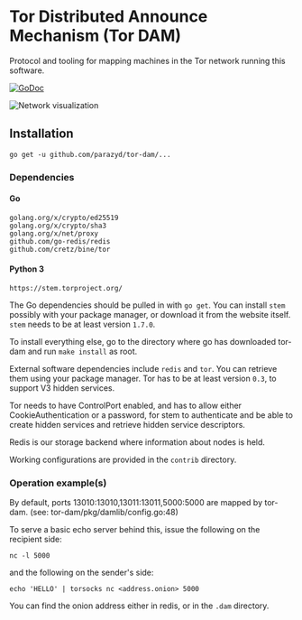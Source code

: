 Tor Distributed Announce Mechanism (Tor DAM)
============================================

Protocol and tooling for mapping machines in the Tor network running
this software.

[![GoDoc](https://godoc.org/github.com/parazyd/tor-dam?status.svg)](https://godoc.org/github.com/parazyd/tor-dam)

![Network visualization](https://raw.githubusercontent.com/parazyd/tor-dam/master/contrib/network.gif)

Installation
------------

```
go get -u github.com/parazyd/tor-dam/...
```

### Dependencies

#### Go

```
golang.org/x/crypto/ed25519
golang.org/x/crypto/sha3
golang.org/x/net/proxy
github.com/go-redis/redis
github.com/cretz/bine/tor
```

#### Python 3

```
https://stem.torproject.org/
```

The Go dependencies should be pulled in with `go get`. You can install
`stem` possibly with your package manager, or download it from the
website itself. `stem` needs to be at least version `1.7.0`.

To install everything else, go to the directory where go has downloaded
tor-dam and run `make install` as root.

External software dependencies include `redis` and `tor`. You can
retrieve them using your package manager. Tor has to be at least version
`0.3`, to support V3 hidden services.

Tor needs to have ControlPort enabled, and has to allow either
CookieAuthentication or a password, for stem to authenticate and be able
to create hidden services and retrieve hidden service descriptors.

Redis is our storage backend where information about nodes is held.

Working configurations are provided in the `contrib` directory.


### Operation example(s)

By default, ports 13010:13010,13011:13011,5000:5000 are mapped by
tor-dam. (see: tor-dam/pkg/damlib/config.go:48)

To serve a basic echo server behind this, issue the following on the
recipient side:

```
nc -l 5000
```

and the following on the sender's side:

```
echo 'HELLO' | torsocks nc <address.onion> 5000
```

You can find the onion address either in redis, or in the `.dam`
directory.
